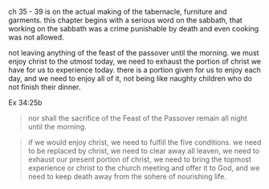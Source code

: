 ch 35 - 39 is on the actual making of the tabernacle, furniture and garments. this
chapter begins with a serious word on the sabbath, that working on the sabbath was
a crime punishable by death and even cooking was not allowed.

not leaving anything of the feast of the passover until the morning. we must enjoy christ to the utmost today, we need to exhaust the portion of christ we have for us to experience today. there is a portion given for us to enjoy each day, and we need to enjoy all of it, not being like naughty children who do not finish their dinner.

Ex 34:25b
> nor shall the sacrifice of the Feast of the Passover remain all night until the morning.

> if we would enjoy christ, we need to fulfill the five conditions. we need to be replaced by christ, we need to clear away all leaven, we need to exhaust our present portion of christ, we need to bring the topmost experience or christ to the church meeting and offer it to God, and we need to keep death away from the sohere of nourishing life.
